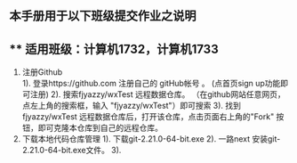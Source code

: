 ## 本手册用于以下班级提交作业之说明<br>
** 适用班级：计算机1732，计算机1733 <br>
---
1. 注册Github<br>
   1). 登录https://github.com 注册自己的 gitHub帐号 。 (点首页sign up功能即可注册)
   2). 搜索fjyazzy/wxTest 远程数据仓库。 （在github网站任意网页，点左上角的搜索框，输入 "fjyazzy/wxTest"）即可搜索
   3). 找到fjyazzy/wxTest 远程数据仓库后，打开该仓库，点击页面右上角的"Fork" 按钮，即可克隆本仓库到自己的远程仓库。
2. 下载本地代码仓库管理
   1). 下载git-2.21.0-64-bit.exe
   2). 一路next 安装git-2.21.0-64-bit.exe文件。
   3).
   


